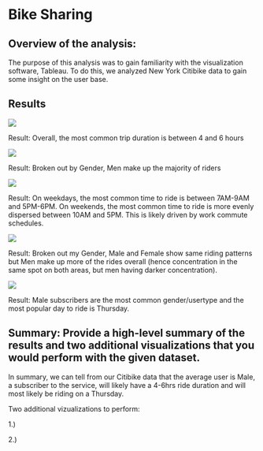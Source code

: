 # Bike Sharing

## Overview of the analysis: 

The purpose of this analysis was to gain familiarity with the visualization software, Tableau. To do this, we analyzed New York Citibike data to gain some insight on the user base.

## Results

![](https://github.com/niklasax/bikesharing/blob/main/Checkout_Times.png)

Result: Overall, the most common trip duration is between 4 and 6 hours


![](https://github.com/niklasax/bikesharing/blob/main/Checkout_Times_Gender.png)

Result: Broken out by Gender, Men make up the majority of riders

![](https://github.com/niklasax/bikesharing/blob/main/Bike_Trips.png)

Result: On weekdays, the most common time to ride is between 7AM-9AM and 5PM-6PM. On weekends, the most common time to ride is more evenly dispersed between 10AM and 5PM. This is likely driven by work commute schedules.

![](https://github.com/niklasax/bikesharing/blob/main/Bike_Trips_Gender.png)

Result: Broken out my Gender, Male and Female show same riding patterns but Men make up more of the rides overall (hence concentration in the same spot on both areas, but men having darker concentration).

![](https://github.com/niklasax/bikesharing/blob/main/Usertrips_Gender.png)

Result: Male subscribers are the most common gender/usertype and the most popular day to ride is Thursday.

## Summary: Provide a high-level summary of the results and two additional visualizations that you would perform with the given dataset.

In summary, we can tell from our Citibike data that the average user is Male, a subscriber to the service, will likely have a 4-6hrs ride duration and will most likely be riding on a Thursday.

Two additional vizualizations to perform:

1.)

2.)
